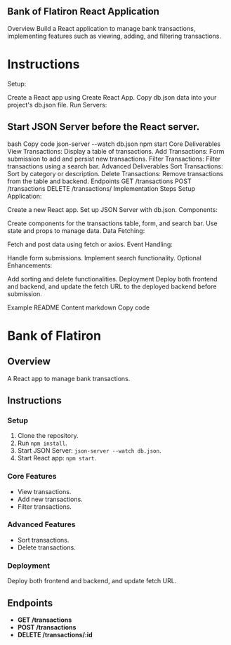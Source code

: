 ## Bank of Flatiron React Application
Overview
Build a React application to manage bank transactions, implementing features such as viewing, adding, and filtering transactions.

# Instructions
Setup:

Create a React app using Create React App.
Copy db.json data into your project's db.json file.
Run Servers:

## Start JSON Server before the React server.
bash
Copy code
json-server --watch db.json
npm start
Core Deliverables
View Transactions: Display a table of transactions.
Add Transactions: Form submission to add and persist new transactions.
Filter Transactions: Filter transactions using a search bar.
Advanced Deliverables
Sort Transactions: Sort by category or description.
Delete Transactions: Remove transactions from the table and backend.
Endpoints
GET /transactions
POST /transactions
DELETE /transactions/
Implementation Steps
Setup Application:

Create a new React app.
Set up JSON Server with db.json.
Components:

Create components for the transactions table, form, and search bar.
Use state and props to manage data.
Data Fetching:

Fetch and post data using fetch or axios.
Event Handling:

Handle form submissions.
Implement search functionality.
Optional Enhancements:

Add sorting and delete functionalities.
Deployment
Deploy both frontend and backend, and update the fetch URL to the deployed backend before submission.

Example README Content
markdown
Copy code
# Bank of Flatiron

## Overview

A React app to manage bank transactions.

## Instructions

### Setup

1. Clone the repository.
2. Run `npm install`.
3. Start JSON Server: `json-server --watch db.json`.
4. Start React app: `npm start`.

### Core Features

- View transactions.
- Add new transactions.
- Filter transactions.

### Advanced Features

- Sort transactions.
- Delete transactions.

### Deployment

Deploy both frontend and backend, and update fetch URL.

## Endpoints

- **GET /transactions**
- **POST /transactions**
- **DELETE /transactions/:id**
